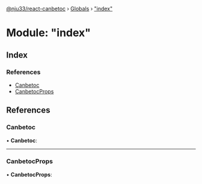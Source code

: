 [@nju33/react-canbetoc](../README.md) › [Globals](../globals.md) › ["index"](_index_.md)

# Module: "index"

## Index

### References

* [Canbetoc](_index_.md#canbetoc)
* [CanbetocProps](_index_.md#canbetocprops)

## References

###  Canbetoc

• **Canbetoc**:

___

###  CanbetocProps

• **CanbetocProps**:
